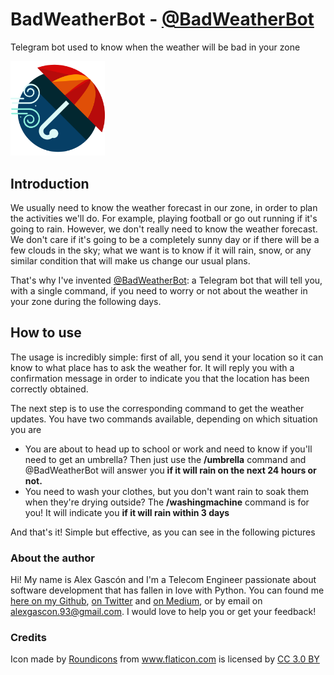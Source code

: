 # BadWeatherBot - [@BadWeatherBot](https://t.me/badweatherbot)
Telegram bot used to know when the weather will be bad in your zone

<img src="./img/icon.png" width="30%">

## Introduction
We usually need to know the weather forecast in our zone, in order to plan the activities we'll do. For example, playing football or go out running if it's going to rain. However, we don't really need to know the weather forecast. We don't care if it's going to be a completely sunny day or if there will be a few clouds in the sky; what we want is to know if it will rain, snow, or any similar condition that will make us change our usual plans. 

That's why I've invented [@BadWeatherBot](https://t.me/badweatherbot): a Telegram bot that will tell you, with a single command, if you need to worry or not about the weather in your zone during the following days.

## How to use
The usage is incredibly simple: first of all, you send it your location so it can know to what place has to ask the weather for. It will reply you with a confirmation message in order to indicate you that the location has been correctly obtained.

The next step is to use the corresponding command to get the weather updates. You have two commands available, depending on which situation you are
 - You are about to head up to school or work and need to know if you'll need to get an umbrella? Then just use the **/umbrella** command and @BadWeatherBot will answer you **if it will rain on the next 24 hours or not.**
- You need to wash your clothes, but you don't want rain to soak them when they're drying outside? The **/washingmachine** command is for you!  It will indicate you **if it will rain within 3 days**

And that's it! Simple but effective, as you can see in the following pictures


### About the author
Hi! My name is Alex Gascón and I'm a Telecom Engineer passionate about software development that has fallen in love with Python. You can found me [here on my Github](https://github.com/AlexGascon), [on Twitter](https://twitter.com/Psicomanchester) and [on Medium](https://medium.com/@AlexGascon), or by email on alexgascon.93@gmail.com. I would love to help you or get your feedback!

### Credits
<div>Icon made by <a href="http://www.flaticon.com/authors/roundicons" title="Roundicons">Roundicons</a> from <a href="http://www.flaticon.com" title="Flaticon">www.flaticon.com</a> is licensed by <a href="http://creativecommons.org/licenses/by/3.0/" title="Creative Commons BY 3.0" target="_blank">CC 3.0 BY</a></div>

